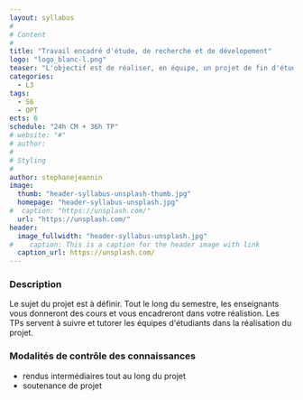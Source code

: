 ```yaml
---
layout: syllabus
#
# Content
#
title: "Travail encadré d'étude, de recherche et de dévelopement"
logo: "logo_blanc-l.png"
teaser: "L'objectif est de réaliser, en équipe, un projet de fin d'études qui combine plusieurs thèmes appris durant vos études. Le sujet à réaliser change régulièrement ainsi que les enseignants. Chaque année, le responsable de licence vous communiquera le sujet du projet à réaliser pour que vous puissiez faire votre choix."
categories:
  - L3
tags:
  - S6
  - OPT
ects: 6
schedule: "24h CM + 36h TP"
# website: "#"
# author: 
#
# Styling
#
author: stephanejeannin
image:
  thumb: "header-syllabus-unsplash-thumb.jpg"
  homepage: "header-syllabus-unsplash.jpg"
#  caption: "https://unsplash.com/"
  url: "https://unsplash.com/"
header:
  image_fullwidth: "header-syllabus-unsplash.jpg"
#    caption: This is a caption for the header image with link
  caption_url: https://unsplash.com/  
---
```


###  Description ###

Le sujet du projet est à définir. Tout le long du semestre, les enseignants vous donneront des cours et vous encadreront dans votre réalistion. Les TPs servent à suivre et tutorer les équipes d'étudiants dans la réalisation du projet. 

###  Modalités de contrôle des connaissances ###

- rendus intermédiaires tout au long du projet
- soutenance de projet
